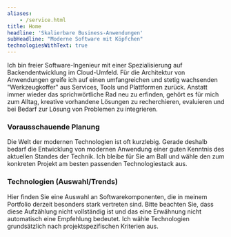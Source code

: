 ```yaml
---
aliases:
    - /service.html
title: Home
headline: 'Skalierbare Business-Anwendungen'
subHeadline: "Moderne Software mit Köpfchen"
technologiesWithText: true
---
```



Ich bin freier Software-Ingenieur mit einer Spezialisierung auf Backendentwicklung im Cloud-Umfeld. Für die Architektur von Anwendungen greife ich auf einen umfangreichen und stetig wachsenden "Werkzeugkoffer" aus Services, Tools und Plattformen zurück. Anstatt immer wieder das sprichwörtliche Rad neu zu erfinden, gehört es für mich zum Alltag, kreative vorhandene Lösungen zu recherchieren, evaluieren und bei Bedarf zur Lösung von Problemen zu integrieren.

<!---  COMMENTED OUT
Dabei setze ich im Wesentlichen auf die folgenden Technologien und Patterns:

- Microservices
- Docker
- Spring Boot
- Springframework
- diverse Cloud Hosting Dienstleister
- diverse Datenbanken (bevorzugt PostgreSQL)
--->

### Vorausschauende Planung
Die Welt der modernen Technologien ist oft kurzlebig. Gerade deshalb bedarf die Entwicklung von modernen Anwendung einer guten Kenntnis des aktuellen Standes der Technik.
Ich bleibe für Sie am Ball und wähle den zum konkreten Projekt am besten passenden Technologiestack aus.

### Technologien (Auswahl/Trends)
Hier finden Sie eine Auswahl an Softwarekomponenten, die in meinem Portfolio derzeit besonders stark vertreten sind. Bitte beachten Sie, dass diese Aufzählung nicht vollständig ist und
das eine Erwähnung nicht automatisch eine Empfehlung bedeutet. Ich wähle Technologien grundsätzlich nach projektspezifischen Kriterien aus.  